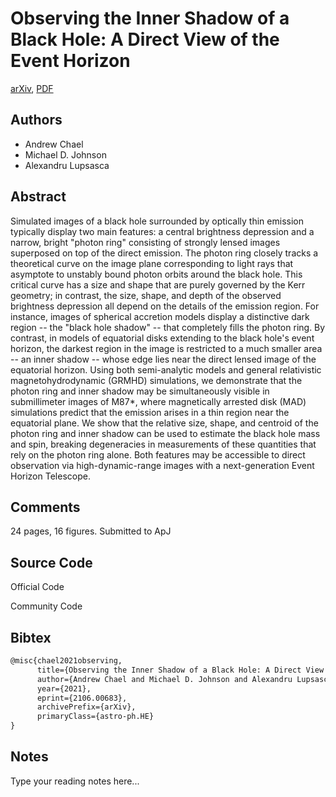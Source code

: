 
# Observing the Inner Shadow of a Black Hole: A Direct View of the Event Horizon

[arXiv](https://arxiv.org/abs/2106.0683), [PDF](https://arxiv.org/pdf/2106.0683.pdf)

## Authors

- Andrew Chael
- Michael D. Johnson
- Alexandru Lupsasca

## Abstract

Simulated images of a black hole surrounded by optically thin emission typically display two main features: a central brightness depression and a narrow, bright "photon ring" consisting of strongly lensed images superposed on top of the direct emission. The photon ring closely tracks a theoretical curve on the image plane corresponding to light rays that asymptote to unstably bound photon orbits around the black hole. This critical curve has a size and shape that are purely governed by the Kerr geometry; in contrast, the size, shape, and depth of the observed brightness depression all depend on the details of the emission region. For instance, images of spherical accretion models display a distinctive dark region -- the "black hole shadow" -- that completely fills the photon ring. By contrast, in models of equatorial disks extending to the black hole's event horizon, the darkest region in the image is restricted to a much smaller area -- an inner shadow -- whose edge lies near the direct lensed image of the equatorial horizon. Using both semi-analytic models and general relativistic magnetohydrodynamic (GRMHD) simulations, we demonstrate that the photon ring and inner shadow may be simultaneously visible in submillimeter images of M87*, where magnetically arrested disk (MAD) simulations predict that the emission arises in a thin region near the equatorial plane. We show that the relative size, shape, and centroid of the photon ring and inner shadow can be used to estimate the black hole mass and spin, breaking degeneracies in measurements of these quantities that rely on the photon ring alone. Both features may be accessible to direct observation via high-dynamic-range images with a next-generation Event Horizon Telescope.

## Comments

24 pages, 16 figures. Submitted to ApJ

## Source Code

Official Code



Community Code



## Bibtex

```tex
@misc{chael2021observing,
      title={Observing the Inner Shadow of a Black Hole: A Direct View of the Event Horizon}, 
      author={Andrew Chael and Michael D. Johnson and Alexandru Lupsasca},
      year={2021},
      eprint={2106.00683},
      archivePrefix={arXiv},
      primaryClass={astro-ph.HE}
}
```

## Notes

Type your reading notes here...

